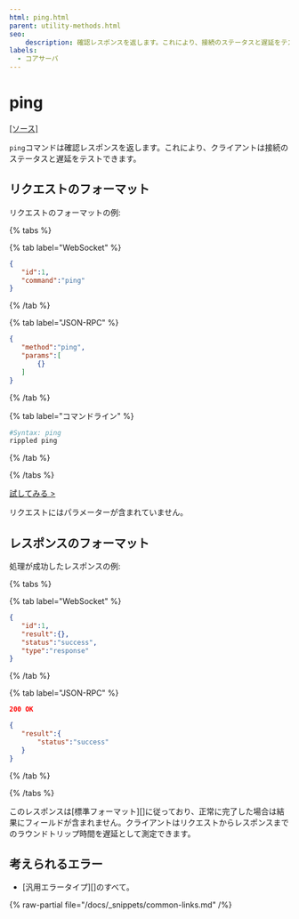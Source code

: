 ```yaml
---
html: ping.html
parent: utility-methods.html
seo:
    description: 確認レスポンスを返します。これにより、接続のステータスと遅延をテストできます。
labels:
  - コアサーバ
---
```

# ping
[[ソース]](https://github.com/XRPLF/rippled/blob/master/src/ripple/rpc/handlers/Ping.cpp "Source")

`ping`コマンドは確認レスポンスを返します。これにより、クライアントは接続のステータスと遅延をテストできます。

## リクエストのフォーマット
リクエストのフォーマットの例:

{% tabs %}

{% tab label="WebSocket" %}
```json
{
   "id":1,
   "command":"ping"
}
```
{% /tab %}

{% tab label="JSON-RPC" %}
```json
{
   "method":"ping",
   "params":[
       {}
   ]
}
```
{% /tab %}

{% tab label="コマンドライン" %}
```sh
#Syntax: ping
rippled ping
```
{% /tab %}

{% /tabs %}

[試してみる >](/resources/dev-tools/websocket-api-tool#ping)

リクエストにはパラメーターが含まれていません。

## レスポンスのフォーマット

処理が成功したレスポンスの例:

{% tabs %}

{% tab label="WebSocket" %}
```json
{
   "id":1,
   "result":{},
   "status":"success",
   "type":"response"
}
```
{% /tab %}

{% tab label="JSON-RPC" %}
```json
200 OK

{
   "result":{
       "status":"success"
   }
}
```
{% /tab %}

{% /tabs %}

このレスポンスは[標準フォーマット][]に従っており、正常に完了した場合は結果にフィールドが含まれません。クライアントはリクエストからレスポンスまでのラウンドトリップ時間を遅延として測定できます。

## 考えられるエラー

* [汎用エラータイプ][]のすべて。

{% raw-partial file="/docs/_snippets/common-links.md" /%}
